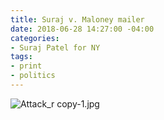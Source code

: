 ```yaml
---
title: Suraj v. Maloney mailer
date: 2018-06-28 14:27:00 -04:00
categories:
- Suraj Patel for NY
tags:
- print
- politics
---
```


![Attack_r copy-1.jpg](/uploads/Attack_r%20copy-1.jpg)